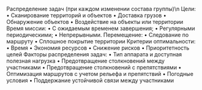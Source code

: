 Распределение задач (при каждом изменении состава группы)\n
Цели:
    • Сканирование территорий и объектов
    • Доставка грузов
    • Обнаружение объектов
    • Воздействие на объекты или территории
Время миссии:
    • С ожидаемым временем завершения;
    • Регулярными периодическими;
    • Непрерывными.
Перемещение:
    • Следование по маршруту
    • Сплошное покрытие территории
Критерии оптимальности:
    • Время
    • Экономия ресурсов
    • Снижение рисков
    • Приоритетность целей
Факторы распределения задач:
    • Тип аппарата и доступная полезная нагрузка
    • Предотвращение столкновений между участниками
    • Предотвращение столкновений с препятствиями
    • Оптимизация маршрутов с учетом рельефа и препятствий
    • Погодные условия
    • Поддержание устойчивой связи между участниками